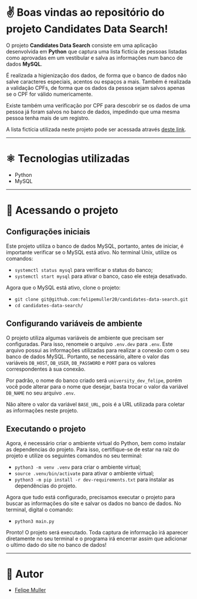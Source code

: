 # ✌️ Boas vindas ao repositório do projeto Candidates Data Search!

O projeto **Candidates Data Search** consiste em uma aplicação desenvolvida em **Python** que captura uma lista fictícia de pessoas listadas como aprovadas em um vestibular e salva as informações num banco de dados **MySQL**.

É realizada a higienização dos dados, de forma que o banco de dados não salve caracteres especiais, acentos ou espaços a mais. Também é realizada a validação CPFs, de forma que os dados da pessoa sejam salvos apenas se o CPF for válido numericamente.

Existe também uma verificação por CPF para descobrir se os dados de uma pessoa já foram salvos no banco de dados, impedindo que uma mesma pessoa tenha mais de um registro.

A lista fictícia utilizada neste projeto pode ser acessada através [deste link](https://sample-university-site.herokuapp.com/).

---

# ⚛️ Tecnologias utilizadas

- Python
- MySQL

---

# 👀 Acessando o projeto

## Configurações iniciais

Este projeto utiliza o banco de dados MySQL, portanto, antes de iniciar, é importante verificar se o MySQL está ativo. No terminal Unix, utilize os comandos:

- `systemctl status mysql` para verificar o status do banco;
- `systemctl start mysql` para ativar o banco, caso ele esteja desativado.

Agora que o MySQL está ativo, clone o projeto:

- `git clone git@github.com:felipemuller20/candidates-data-search.git`
- `cd candidates-data-search/`

## Configurando variáveis de ambiente

O projeto utiliza algumas variáveis de ambiente que precisam ser configuradas. Para isso, renomeie o arquivo `.env.dev` para `.env`. Este arquivo possui as informações utilizadas para realizar a conexão com o seu banco de dados MySQL. Portanto, se necessário, altere o valor das variáveis `DB_HOST`, `DB_USER`, `DB_PASSWORD` e `PORT` para os valores correspondentes à sua conexão.

Por padrão, o nome do banco criado será `university_dev_felipe`, porém você pode alterar para o nome que desejar, basta trocar o valor da variável `DB_NAME` no seu arquivo `.env`.

Não altere o valor da variável `BASE_URL`, pois é a URL utilizada para coletar as informações neste projeto.

## Executando o projeto

Agora, é necessário criar o ambiente virtual do Python, bem como instalar as dependencias do projeto. Para isso, certifique-se de estar na raíz do projeto e utilize os seguintes comandos no seu terminal:

- `python3 -m venv .venv` para criar o ambiente virtual;
- `source .venv/bin/activate` para ativar o ambiente virtual;
- `python3 -m pip install -r dev-requirements.txt` para instalar as dependências do projeto.

Agora que tudo está configurado, precisamos executar o projeto para buscar as informações do site e salvar os dados no banco de dados. No terminal, digital o comando:

- `python3 main.py`

Pronto! O projeto será executado. Toda captura de informação irá aparecer diretamente no seu terminal e o programa irá encerrar assim que adicionar o ultimo dado do site no banco de dados!

---

# 👥 Autor
- [Felipe Muller](https://github.com/felipemuller20)
